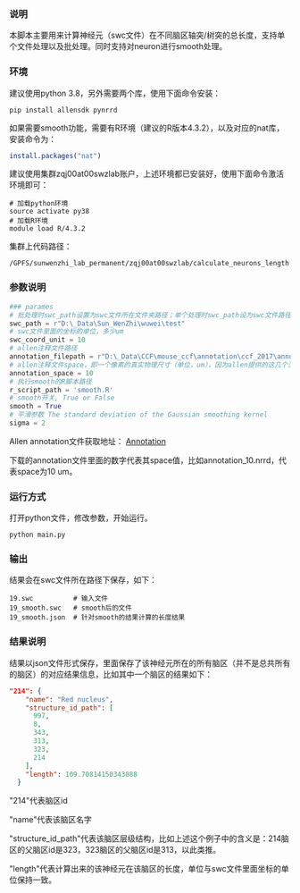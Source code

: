 ### 说明

本脚本主要用来计算神经元（swc文件）在不同脑区轴突/树突的总长度，支持单个文件处理以及批处理。同时支持对neuron进行smooth处理。

### 环境

建议使用python 3.8，另外需要两个库，使用下面命令安装：
```commandline
pip install allensdk pynrrd
```
如果需要smooth功能，需要有R环境（建议的R版本4.3.2），以及对应的nat库，安装命令为：
```R
install.packages("nat")
```
建议使用集群zqj00at00swzlab账户，上述环境都已安装好，使用下面命令激活环境即可：
```commandline
# 加载python环境
source activate py38
# 加载R环境
module load R/4.3.2
```
集群上代码路径：
```
/GPFS/sunwenzhi_lab_permanent/zqj00at00swzlab/calculate_neurons_length
```

### 参数说明
```python
### parames
# 批处理时swc_path设置为swc文件所在文件夹路径；单个处理时swc_path设为swc文件路径
swc_path = r"D:\_Data\Sun_WenZhi\wuwei\test"
# swc文件里面的坐标的单位，多少um
swc_coord_unit = 10
# allen注释文件路径
annotation_filepath = r"D:\_Data\CCF\mouse_ccf\annotation\ccf_2017\annotation_10.nrrd"
# allen注释文件space，即一个像素的真实物理尺寸（单位，um），因为allen提供的这几个注释文件xyz都是均匀的，所以这里使用一个值来表示
annotation_space = 10
# 执行smooth的R脚本路径
r_script_path = 'smooth.R'
# smooth开关, True or False
smooth = True
# 平滑参数 The standard deviation of the Gaussian smoothing kernel
sigma = 2
```

Allen annotation文件获取地址：
[Annotation](https://download.alleninstitute.org/informatics-archive/current-release/mouse_ccf/annotation/)

下载的annotation文件里面的数字代表其space值，比如annotation_10.nrrd，代表space为10 um。

### 运行方式
打开python文件，修改参数，开始运行。
```commandline
python main.py
```

### 输出
结果会在swc文件所在路径下保存，如下：
```
19.swc          # 输入文件
19_smooth.swc   # smooth后的文件
19_smooth.json  # 针对smooth的结果计算的长度结果
```

### 结果说明
结果以json文件形式保存，里面保存了该神经元所在的所有脑区（并不是总共所有的脑区）的对应结果信息，比如其中一个脑区的结果如下：
```json
"214": {
    "name": "Red nucleus",
    "structure_id_path": [
      997,
      8,
      343,
      313,
      323,
      214
    ],
    "length": 109.70814150343088
  }
```
"214"代表脑区id

"name"代表该脑区名字

"structure_id_path"代表该脑区层级结构，比如上述这个例子中的含义是：214脑区的父脑区id是323，323脑区的父脑区id是313，以此类推。

"length"代表计算出来的该神经元在该脑区的长度，单位与swc文件里面坐标的单位保持一致。